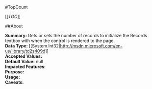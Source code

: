 #TopCount

[[_TOC_]]

##About

**Summary:**  Gets or sets the number of records to initialize the Records textbox with when the control is rendered to the page.   
**Data Type:** [[System.Int32|http://msdn.microsoft.com/en-us/library/td2s409d]]  
**Accepted Values:**   
**Default Value:** null  
**Impacted Features:**   
**Purpose:**   
**Usage:**   
**Caveats:**   

